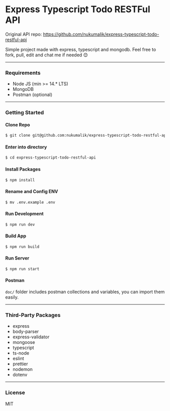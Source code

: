 # Express Typescript Todo RESTFul API

Original API repo: https://github.com/nukumalik/express-typescript-todo-restful-api

Simple project made with express, typescript and mongodb. Feel free to fork, pull, edit and chat me if needed 😊

---

### Requirements

- Node JS (min >= 14.\* LTS)
- MongoDB
- Postman (optional)

---

### Getting Started

#### Clone Repo

```bash
$ git clone git@github.com:nukumalik/express-typescript-todo-restful-api.git
```

#### Enter into directory

```bash
$ cd express-typescript-todo-restful-api
```

#### Install Packages

```bash
$ npm install
```

#### Rename and Config ENV

```bash
$ mv .env.example .env
```

#### Run Development

```bash
$ npm run dev
```

#### Build App

```bash
$ npm run build
```

#### Run Server

```bash
$ npm run start
```

#### Postman

`doc/` folder includes postman collections and variables, you can import them easily.

---

### Third-Party Packages

- express
- body-parser
- express-validator
- mongoose
- typescript
- ts-node
- eslint
- prettier
- nodemon
- dotenv

---

### License

MIT
